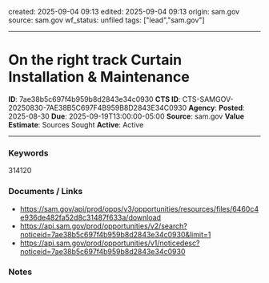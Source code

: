 created: 2025-09-04 09:13
edited: 2025-09-04 09:13
origin: sam.gov
source: sam.gov
wf_status: unfiled
tags: ["lead","sam.gov"]

---

# On the right track Curtain Installation & Maintenance

**ID**: 7ae38b5c697f4b959b8d2843e34c0930
**CTS ID**: CTS-SAMGOV-20250830-7AE38B5C697F4B959B8D2843E34C0930
**Agency**: 
**Posted**: 2025-08-30
**Due**: 2025-09-19T13:00:00-05:00
**Source**: sam.gov
**Value Estimate**: Sources Sought
**Active**: Active

---

### Keywords
314120

### Documents / Links
- <https://sam.gov/api/prod/opps/v3/opportunities/resources/files/6460c4e936de482fa52d8c31487f633a/download>
- <https://api.sam.gov/prod/opportunities/v2/search?noticeid=7ae38b5c697f4b959b8d2843e34c0930&limit=1>
- <https://api.sam.gov/prod/opportunities/v1/noticedesc?noticeid=7ae38b5c697f4b959b8d2843e34c0930>

### Notes

